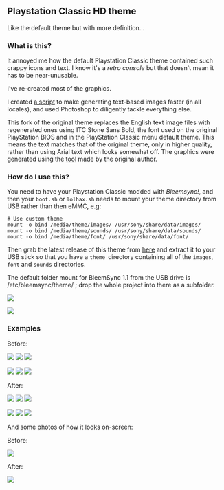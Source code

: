 ## Playstation Classic HD theme

Like the default theme but with more definition...

### What is this?

It annoyed me how the default Playstation Classic theme contained such crappy icons and text. I know it's a _retro console_ but that doesn't mean it has to be near-unusable.

I've re-created most of the graphics.

I created [a script](https://github.com/omgmog/psc-theme-text-image-generator) to make generating text-based images faster (in all locales), and used Photoshop to diligently tackle everything else.

This fork of the original theme replaces the English text image files with regenerated ones using ITC Stone Sans Bold, the font used on the original PlayStation BIOS and in the PlayStation Classic menu default theme. This means the text matches that of the original theme, only in higher quality, rather than using Arial text which looks somewhat off. The graphics were generated using the [tool](https://github.com/omgmog/psc-theme-text-image-generator) made by the original author.

### How do I use this?

You need to have your Playstation Classic modded with _Bleemsync!_, and then your `boot.sh` or `lolhax.sh` needs to mount your theme directory from USB rather than then eMMC, e.g:

```
# Use custom theme
mount -o bind /media/theme/images/ /usr/sony/share/data/images/
mount -o bind /media/theme/sounds/ /usr/sony/share/data/sounds/
mount -o bind /media/theme/font/ /usr/sony/share/data/font/
```

Then grab the latest release of this theme from [here](https://github.com/omgmog/psc-theme-hd/releases) and extract it to your USB stick so that you have a `theme `directory containing all of the `images`, `font` and `sounds` directories.

The default folder mount for BleemSync 1.1 from the USB drive is /etc/bleemsync/theme/ ; drop the whole project into there as a subfolder.

![](https://i.imgur.com/S6hh7XE.png)

![](https://i.imgur.com/2OOywMR.png)

### Examples

Before:

![](https://i.imgur.com/gQrDGXL.png)
![](https://i.imgur.com/20dajD4.png)
![](https://i.imgur.com/fNm6YuL.png)

![](https://i.imgur.com/2U3rfdc.png)
![](https://i.imgur.com/Pkbqaro.png)
![](https://i.imgur.com/D2O349f.png)

After:

![](https://i.imgur.com/BsubrYU.png)
![](https://i.imgur.com/ROIAoRk.png)
![](https://i.imgur.com/QYnz3Mv.png)

![](https://i.imgur.com/rcgA5qQ.png)
![](https://i.imgur.com/hzCKEXY.png)
![](https://i.imgur.com/ThC4PF6.png)


And some photos of how it looks on-screen:

Before:

![](https://i.imgur.com/rNJoOwK.jpg)

After:

![](https://i.imgur.com/GiGD1aT.jpg)
